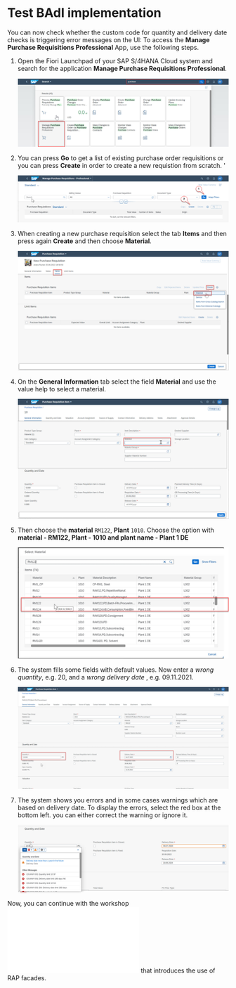 # Test BAdI implementation
You can now check whether the custom code for quantity and delivery date checks is triggering error messages on the UI:
To access the **Manage Purchase Requisitions Professional** App, use the following steps.

1.	Open the Fiori Launchpad of your SAP S/4HANA Cloud system and search for the application **Manage Purchase Requisitions Professional**.

    ![](images/600_500_TEST_BADI_IMPLEMENTATION.jpg)
    
2. You can press **Go** to get a list of existing purchase order requisitions or you can press **Create** in order to create a new requistion from scratch. '

   ![](images/600_510_TEST_BADI_IMPLEMENTATION.jpg)    
   
3. When creating a new purchase requisition select the tab **Items** and then press again **Create** and then choose **Material**.

   ![](images/600_520_TEST_BADI_IMPLEMENTATION.jpg)

4. On the **General Information** tab select the field **Material** and use the value help to select a material.   
   
   ![](images/600_530_TEST_BADI_IMPLEMENTATION.jpg)
   
5. Then choose the **material** `RM122`, **Plant** `1010`. Choose the option with **material - RM122, Plant - 1010 and plant name - Plant 1 DE**

    ![](images/600_550_TEST_BADI_IMPLEMENTATION.jpg)
    
6. The system fills some fields with default values. Now enter a *wrong quantity*, e.g. 20, and a *wrong delivery date* , e.g. 09.11.2021.    

   ![](images/600_560_TEST_BADI_IMPLEMENTATION.jpg)

7. The system shows you errors and in some cases warnings which are based on delivery date. To display the errors, select the red box at the bottom left. you can either correct the warning or ignore it.

   ![](images/600_570_TEST_BADI_IMPLEMENTATION.jpg)

Now, you can continue with the workshop ![RAP610](../../rap610/README.md) that introduces the use of RAP facades.
